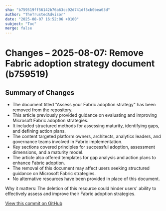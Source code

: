 ```yaml
---
sha: "b759519ff56142b76a63cc92d741df5cb0bea63d"
author: "TheTrustedAdvisor"
date: "2025-08-07 16:52:06 +0100"
subject: "Toc"
merge: false
---
```


# Changes – 2025-08-07: Remove Fabric adoption strategy document (b759519)

## Summary of Changes

- The document titled "Assess your Fabric adoption strategy" has been removed from the repository.
- This article previously provided guidance on evaluating and improving Microsoft Fabric adoption strategies.
- It included structured methods for assessing maturity, identifying gaps, and defining action plans.
- The content targeted platform owners, architects, analytics leaders, and governance teams involved in Fabric implementation.
- Key sections covered principles for successful adoption, assessment dimensions, and a maturity model.
- The article also offered templates for gap analysis and action plans to enhance Fabric adoption.
- The removal of this document may affect users seeking structured guidance on Microsoft Fabric strategies.
- No alternative resources have been provided in place of this document.

Why it matters: The deletion of this resource could hinder users' ability to effectively assess and improve their Fabric adoption strategies.

[View this commit on GitHub](https://github.com/TheTrustedAdvisor/FabricAdoptionFramework/commit/b759519ff56142b76a63cc92d741df5cb0bea63d)
